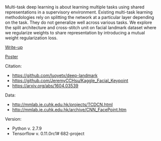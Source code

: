 Multi-task deep learning is about learning multiple tasks using shared representations in a supervisory environment. Existing multi-task learning methodologies rely on splitting the network at a particular layer depending on the task. They do not generalize well across various tasks. We explore the split architecture and cross-stitch unit on facial landmark dataset where we regularize weights to share representation by introducing a mutual weight regularization loss.

[Write-up](https://s3-us-west-2.amazonaws.com/georgegtan/final_report/nips16%20-%20Copy.pdf?response-content-disposition=inline&X-Amz-Security-Token=FQoDYXdzEP3%2F%2F%2F%2F%2F%2F%2F%2F%2F%2FwEaDHKXIqfwgb69RdyiRCKpAgAmBBZHMEI7IsGLcH%2B2t4uHU9v8mep%2FDPHVakCAhvvzPR8XblLc7W1ipImepT%2FqoYjKt61HcSu47M%2BGLdbNbkRZJswQMeuzgkdi3JsvosgrA2CH%2F9BN%2Bm3dMEQKnjyWEDvDaYMYZ7etsKvolo2kAGLa49HZSjyIL37zWpTaFMwhXz2U4T4kKmcL6%2FUl%2F%2BBvcYDywOOIi%2F5aRx3%2F6B7QyIBQQiS2z8lMI2Kl3MFYTcBfGEPmwiC79pbjic%2B4i5cMtxrkPg4h%2B4UDpmLGJkz5v8ail6nQOUSXU7iPZazfVjS25GlKfdnyepyY6SrCCNO%2FHQzjMnALO%2FbL2aeuR6ms9vhNN%2Bj%2FmSbqvdxpso1a49iNipJ8IDg1qSKG31eW6hNX8WRdQhfW%2BgNZkCjunuLGBQ%3D%3D&X-Amz-Algorithm=AWS4-HMAC-SHA256&X-Amz-Date=20170327T040602Z&X-Amz-SignedHeaders=host&X-Amz-Expires=300&X-Amz-Credential=ASIAI2744YGHO6JCW25A%2F20170327%2Fus-west-2%2Fs3%2Faws4_request&X-Amz-Signature=380256e3ea43cd33b38b43de8a1d386fd6177692e89fe8ce28137b69d223859c)

[Poster](https://s3-us-west-2.amazonaws.com/georgegtan/mt_fld_poster.pdf?response-content-disposition=inline&X-Amz-Security-Token=FQoDYXdzEP3%2F%2F%2F%2F%2F%2F%2F%2F%2F%2FwEaDHKXIqfwgb69RdyiRCKpAgAmBBZHMEI7IsGLcH%2B2t4uHU9v8mep%2FDPHVakCAhvvzPR8XblLc7W1ipImepT%2FqoYjKt61HcSu47M%2BGLdbNbkRZJswQMeuzgkdi3JsvosgrA2CH%2F9BN%2Bm3dMEQKnjyWEDvDaYMYZ7etsKvolo2kAGLa49HZSjyIL37zWpTaFMwhXz2U4T4kKmcL6%2FUl%2F%2BBvcYDywOOIi%2F5aRx3%2F6B7QyIBQQiS2z8lMI2Kl3MFYTcBfGEPmwiC79pbjic%2B4i5cMtxrkPg4h%2B4UDpmLGJkz5v8ail6nQOUSXU7iPZazfVjS25GlKfdnyepyY6SrCCNO%2FHQzjMnALO%2FbL2aeuR6ms9vhNN%2Bj%2FmSbqvdxpso1a49iNipJ8IDg1qSKG31eW6hNX8WRdQhfW%2BgNZkCjunuLGBQ%3D%3D&X-Amz-Algorithm=AWS4-HMAC-SHA256&X-Amz-Date=20170327T040517Z&X-Amz-SignedHeaders=host&X-Amz-Expires=299&X-Amz-Credential=ASIAI2744YGHO6JCW25A%2F20170327%2Fus-west-2%2Fs3%2Faws4_request&X-Amz-Signature=f460c663f6ada6b7e2640e0749dcf605f7d1cf60d9a96071189591015c66b62b)

Citation:
 - https://github.com/luoyetx/deep-landmark
 - https://github.com/JeremyCCHsu/Kaggle_Facial_Keypoint
 - https://arxiv.org/abs/1604.03539

Data:
 - http://mmlab.ie.cuhk.edu.hk/projects/TCDCN.html
 - http://mmlab.ie.cuhk.edu.hk/archive/CNN_FacePoint.htm

Version:
 - Python v. 2.7.9
 - Tensorflow v. 0.11.0rc1# 682-project
